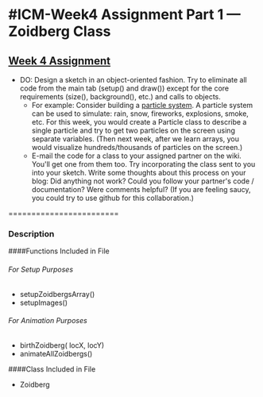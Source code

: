 #ICM-Week4 Assignment Part 1 — Zoidberg Class
========================

## [Week 4 Assignment](https://github.com/ITPNYU/ICM-2014/wiki/Homework-Shiffman-Tuesday#week-4)

- DO: Design a sketch in an object-oriented fashion.  Try to eliminate all code from the main tab (setup() and draw()) except for the core requirements (size(), background(), etc.) and calls to objects.
    - For example: Consider building a [particle system](http://en.wikipedia.org/wiki/Particle_system).  A particle system can be used to simulate: rain, snow, fireworks, explosions, smoke, etc.  For this week, you would create a Particle class to describe a single particle and try to get two particles on the screen using separate variables. (Then next week, after we learn arrays, you would visualize hundreds/thousands of particles on the screen.)
    - E-mail the code for a class to your assigned partner on the wiki.  You'll get one from them too.  Try incorporating the class sent to you into your sketch.   Write some thoughts about this process on your blog: Did anything not work?  Could you follow your partner's code / documentation?  Were comments helpful?  (If you are feeling saucy, you could try to use github for this collaboration.)


========================
### Description

####Functions Included in File
###### For Setup Purposes
- setupZoidbergsArray()
- setupImages()

###### For Animation Purposes
- birthZoidberg( locX, locY)
- animateAllZoidbergs()

####Class Included in File
- Zoidberg
